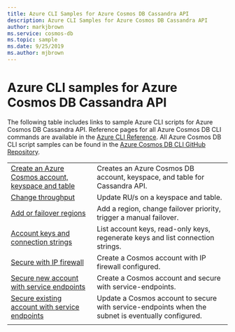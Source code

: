 ```yaml
---
title: Azure CLI Samples for Azure Cosmos DB Cassandra API
description: Azure CLI Samples for Azure Cosmos DB Cassandra API
author: markjbrown
ms.service: cosmos-db
ms.topic: sample
ms.date: 9/25/2019
ms.author: mjbrown
---
```


# Azure CLI samples for Azure Cosmos DB Cassandra API

The following table includes links to sample Azure CLI scripts for Azure Cosmos DB Cassandra API. Reference pages for all Azure Cosmos DB CLI commands are available in the [Azure CLI Reference](/cli/azure/cosmosdb). All Azure Cosmos DB CLI script samples can be found in the [Azure Cosmos DB CLI GitHub Repository](https://github.com/Azure-Samples/azure-cli-samples/tree/master/cosmosdb).

| |  |
|---|---|
| [Create an Azure Cosmos account, keyspace and table](scripts/cassandra/create.md?toc=%2fcli%2fazure%2ftoc.json)| Creates an Azure Cosmos DB account, keyspace, and table for Cassandra API. |
| [Change throughput](scripts/cassandra/throughput.md?toc=%2fcli%2fazure%2ftoc.json) | Update RU/s on a keyspace and table.|
| [Add or failover regions](scripts/common/regions.md?toc=%2fcli%2fazure%2ftoc.json) | Add a region, change failover priority, trigger a manual failover.|
| [Account keys and connection strings](scripts/common/keys.md?toc=%2fcli%2fazure%2ftoc.json) | List account keys, read-only keys, regenerate keys and list connection strings.|
| [Secure with IP firewall](scripts/common/ipfirewall.md?toc=%2fcli%2fazure%2ftoc.json)| Create a Cosmos account with IP firewall configured.|
| [Secure new account with service endpoints](scripts/common/service-endpoints.md?toc=%2fcli%2fazure%2ftoc.json)| Create a Cosmos account and secure with service-endpoints.|
| [Secure existing account with service endpoints](scripts/common/service-endpoints-ignore-missing-vnet.md?toc=%2fcli%2fazure%2ftoc.json)| Update a Cosmos account to secure with service-endpoints when the subnet is eventually configured.|
|||
